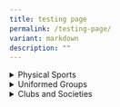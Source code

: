 ```yaml
---
title: testing page
permalink: /testing-page/
variant: markdown
description: ""
---
```

<style>
	table{
	width: 100%
	}
	td {
	border: 1px; solid #000;
	padding 10px;
	text-align: center;
	}
	.image-cell {
	width: 50%;
	}
	.text-cell {
	width: 50%;
	}
	.bg-color{
	background-color: #ADD8E6;
	}
</style>
<div data-type="detailGroup" class="isomer-accordion isomer-accordion-white">
<details class="isomer-details">
<summary>Physical Sports</summary>
<div data-type="detailsContent" class="isomer-details-content">
<table>
<tbody>
<tr>
<td class="image-cell">
<div class="isomer-image-wrapper">
<img style="width: 100%; height: auto;" height="auto" width="100%" alt="Description of the image" src="/images/archery_v1.png">
</div>
</td>
<td class="text-cell">
<p>insert the text here</p>
</td>
</tr>
	
<tr>
<td class="text-cell bg-color">
<p>insert the text here</p>
</td>
<td class="image-cell bg-color">
<div class="isomer-image-wrapper">
<img style="width: 100%; height: auto;" height="auto" width="100%" alt="Description of the image" src="/images/string ensemble_d1r1328.jpeg">
</div>
</td>
</tr>
	
<tr>
<td class="image-cell">
<div class="isomer-image-wrapper">
<img style="width: 100%; height: auto;" height="auto" width="100%" alt="Description of the image" src="/images/wushu_d1r0570.jpeg">
</div>
</td>
<td class="text-cell">
<p>insert the text here</p>
</td>
</tr>
</tbody>
</table>
</div>
</details>
</div>
<details class="isomer-details">
<summary>Uniformed Groups</summary>
<div data-type="detailsContent" class="isomer-details-content">
<p></p>
</div>
</details>
<details class="isomer-details">
<summary>Clubs and Societies</summary>
<div data-type="detailsContent" class="isomer-details-content">
<p></p>
</div>
</details>
<p></p>